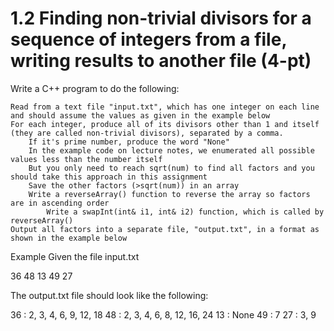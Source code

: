 # 1.2 Finding non-trivial divisors for a sequence of integers from a file, writing results to another file (4-pt)
Write a C++ program to do the following:

    Read from a text file "input.txt", which has one integer on each line and should assume the values as given in the example below
    For each integer, produce all of its divisors other than 1 and itself (they are called non-trivial divisors), separated by a comma.
        If it's prime number, produce the word "None"
        In the example code on lecture notes, we enumerated all possible values less than the number itself
        But you only need to reach sqrt(num) to find all factors and you should take this approach in this assignment
        Save the other factors (>sqrt(num)) in an array
        Write a reverseArray() function to reverse the array so factors are in ascending order
            Write a swapInt(int& i1, int& i2) function, which is called by reverseArray()
    Output all factors into a separate file, "output.txt", in a format as shown in the example below

Example
Given the file input.txt

36
48
13
49
27

The output.txt file should look like the following:

36 : 2, 3, 4, 6, 9, 12, 18
48 : 2, 3, 4, 6, 8, 12, 16, 24
13 : None
49 : 7
27 : 3, 9
